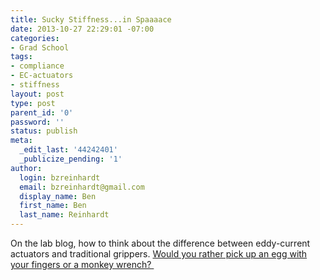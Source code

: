 ```yaml
---
title: Sucky Stiffness...in Spaaaace
date: 2013-10-27 22:29:01 -07:00
categories:
- Grad School
tags:
- compliance
- EC-actuators
- stiffness
layout: post
type: post
parent_id: '0'
password: ''
status: publish
meta:
  _edit_last: '44242401'
  _publicize_pending: '1'
author:
  login: bzreinhardt
  email: bzreinhardt@gmail.com
  display_name: Ben
  first_name: Ben
  last_name: Reinhardt
---
```


<p>On the lab blog, how to think about the difference between eddy-current actuators and traditional grippers. <a href="http://www.spacecraftresearch.com/blog/?p=230">Would you rather pick up an egg with your fingers or a monkey wrench? </a></p>
